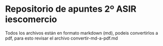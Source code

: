 # Repositorio de apuntes 2º ASIR iescomercio

Todos los archivos están en formato markdown (md), podeis convertirlos a pdf, para esto revisar el archivo convertir-md-a-pdf.md
